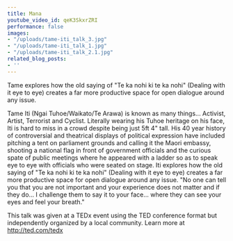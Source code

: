 ```yaml
---
title: Mana
youtube_video_id: qeK3SkxrZRI
performance: false
images:
- "/uploads/tame-iti_talk_3.jpg"
- "/uploads/tame-iti_talk_1.jpg"
- "/uploads/tame-iti_talk_2.1.jpg"
related_blog_posts:
- ''
---
```


Tame explores how the old saying of "Te ka nohi ki te ka nohi" (Dealing with it eye to eye) creates a far more productive space for open dialogue around any issue.

Tame Iti (Ngai Tuhoe/Waikato/Te Arawa) is known as many things... Activist, Artist, Terrorist and Cyclist. Literally wearing his Tuhoe heritage on his face, Iti is hard to miss in a crowd despite being just 5ft 4" tall. His 40 year history of controversial and theatrical displays of political expression have included pitching a tent on parliament grounds and calling it the Maori embassy, shooting a national flag in front of government officials and the curious spate of public meetings where he appeared with a ladder so as to speak eye to eye with officials who were seated on stage. Iti explores how the old saying of "Te ka nohi ki te ka nohi" (Dealing with it eye to eye) creates a far more productive space for open dialogue around any issue. "No one can tell you that you are not important and your experience does not matter and if they do... I challenge them to say it to your face... where they can see your eyes and feel your breath."

This talk was given at a TEDx event using the TED conference format but independently organized by a local community. Learn more at http://ted.com/tedx
